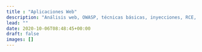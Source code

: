 ```yaml
---
title : "Aplicaciones Web"
description: "Análisis web, OWASP, técnicas básicas, inyecciones, RCE, CVE, reverse shell"
lead: ""
date: 2020-10-06T08:48:45+00:00
draft: false
images: []
---
```

